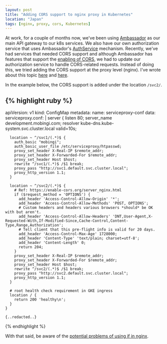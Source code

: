```yaml
---
layout: post
title: "Adding CORS support to nginx proxy in Kubernetes"
location: "Japan"
tags: [nginx, proxy, cors, Kubernetes]
---
```


At work, for a couple of months now, we've been using [Ambassador](https://www.getambassador.io/) as our main API gateway to our k8s services. We also have our own authorization service that uses Ambassador's [AuthService](https://www.getambassador.io/reference/services/auth-service) mechanism. Recently, we've had services that needed CORS support and although Ambassador has features that support the [enabling of CORS](https://www.getambassador.io/reference/cors), we had to update our authorization service to handle CORS-related requests. Instead of doing this, we tried adding the CORS support at the proxy level (nginx). I've wrote about this topic [here](https://blog.hawkhai.com/blog/2018/03/31/access-pods-k8s) and [here](https://blog.hawkhai.com/blog/2019/01/31/nginx-basicauth-k8s).

In the example below, the CORS support is added under the location `/svc2/`.

{% highlight ruby %}
---
apiVersion: v1
kind: ConfigMap
metadata:
  name: serviceproxy-conf
data:
  serviceproxy.conf: |
    server {
      listen 80;
      server_name development.mobingi.com;
      resolver kube-dns.kube-system.svc.cluster.local valid=10s;

      location ~ ^/svc1/(.*)$ {
        auth_basic "mobingi";
        auth_basic_user_file /etc/serviceproxy/htpasswd;
        proxy_set_header X-Real-IP $remote_addr;
        proxy_set_header X-Forwarded-For $remote_addr;
        proxy_set_header Host $host;
        rewrite ^/svc1/(.*)$ /$1 break;
        proxy_pass "http://svc1.default.svc.cluster.local";
        proxy_http_version 1.1;
      }

      location ~ ^/svc2/(.*)$ {
        # Ref: https://enable-cors.org/server_nginx.html
        if ($request_method = 'OPTIONS') {
          add_header 'Access-Control-Allow-Origin' '*';
          add_header 'Access-Control-Allow-Methods' 'POST, OPTIONS';
          # Custom headers and headers various browsers *should* be OK with but aren't.
          add_header 'Access-Control-Allow-Headers' 'DNT,User-Agent,X-Requested-With,If-Modified-Since,Cache-Control,Content-Type,Range,Authorization';
          # Tell client that this pre-flight info is valid for 20 days.
          add_header 'Access-Control-Max-Age' 1728000;
          add_header 'Content-Type' 'text/plain; charset=utf-8';
          add_header 'Content-Length' 0;
          return 204;
        }
        proxy_set_header X-Real-IP $remote_addr;
        proxy_set_header X-Forwarded-For $remote_addr;
        proxy_set_header Host $host;
        rewrite ^/svc2/(.*)$ /$1 break;
        proxy_pass "http://svc2.default.svc.cluster.local";
        proxy_http_version 1.1;
      }

      # root health check requirement in GKE ingress
      location / {
        return 200 'healthy\n';
      }
    }

    {..redacted..}
{% endhighlight %}

With that said, be aware of the [potential problems of using if in nginx](https://www.nginx.com/resources/wiki/start/topics/depth/ifisevil/).
